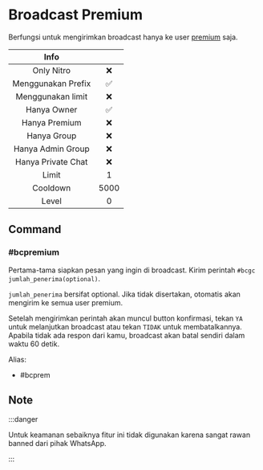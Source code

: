 # Broadcast Premium

Berfungsi untuk mengirimkan broadcast hanya ke user [premium](../../category/premium) saja.

|                       Info                        |      |
| :-----------------------------------------------: | :--: |
| <div class="label license nitro">Only Nitro</div> |  ❌  |
|                Menggunakan Prefix                 |  ✅  |
|                 Menggunakan limit                 |  ❌  |
|                    Hanya Owner                    |  ✅  |
|                   Hanya Premium                   |  ❌  |
|                    Hanya Group                    |  ❌  |
|                 Hanya Admin Group                 |  ❌  |
|                Hanya Private Chat                 |  ❌  |
|                       Limit                       |  1   |
|                     Cooldown                      | 5000 |
|                       Level                       |  0   |

## Command

### #bcpremium

Pertama-tama siapkan pesan yang ingin di broadcast. Kirim perintah `#bcgc jumlah_penerima(optional)`.

`jumlah_penerima` bersifat optional. Jika tidak disertakan, otomatis akan mengirim ke semua user premium.

Setelah mengirimkan perintah akan muncul button konfirmasi, tekan `YA` untuk melanjutkan broadcast atau tekan `TIDAK` untuk membatalkannya. Apabila tidak ada respon dari kamu, broadcast akan batal sendiri dalam waktu 60 detik.

Alias:

- #bcprem

## Note

:::danger

Untuk keamanan sebaiknya fitur ini tidak digunakan karena sangat rawan banned dari pihak WhatsApp.

:::
